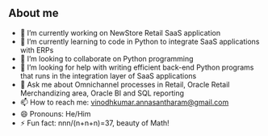 ## About me
- 🔭 I’m currently working on NewStore Retail SaaS application
- 🌱 I’m currently learning to code in Python to integrate SaaS applications with ERPs
- 👯 I’m looking to collaborate on Python programming
- 🤔 I’m looking for help with writing efficient back-end Python programs that runs in the integration layer of SaaS applications
- 💬 Ask me about Omnichannel processes in Retail, Oracle Retail Merchandizing area, Oracle BI and SQL reporting
- 📫 How to reach me: vinodhkumar.annasantharam@gmail.com
- 😄 Pronouns: He/Him
- ⚡ Fun fact: nnn/(n+n+n)=37, beauty of Math!
